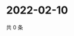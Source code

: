 # 2022-02-10

共 0 条

<!-- BEGIN WEIBO -->
<!-- 最后更新时间 Thu Feb 10 2022 10:18:15 GMT+0800 (China Standard Time) -->

<!-- END WEIBO -->
